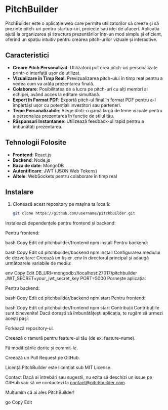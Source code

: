 # PitchBuilder

PitchBuilder este o aplicație web care permite utilizatorilor să creeze și să prezinte pitch-uri pentru startup-uri, proiecte sau idei de afaceri. Aplicația ajută la organizarea și structura prezentărilor într-un mod simplu și eficient, oferind un spațiu intuitiv pentru crearea pitch-urilor vizuale și interactive.

## Caracteristici

- **Creare Pitch Personalizat**: Utilizatorii pot crea pitch-uri personalizate printr-o interfață ușor de utilizat.
- **Vizualizare în Timp Real**: Previzualizarea pitch-ului în timp real pentru a vedea cum va arăta prezentarea finală.
- **Colaborare**: Posibilitatea de a lucra pe pitch-uri cu alți membri ai echipei, având acces la editare simultană.
- **Export în Format PDF**: Exportă pitch-ul final în format PDF pentru a-l împărtăși ușor cu potențiali investitori sau parteneri.
- **Teme Personalizabile**: Alege dintr-o gamă largă de teme vizuale pentru a personaliza prezentarea în funcție de stilul tău.
- **Răspunsuri Instantanee**: Utilizează feedback-ul rapid pentru a îmbunătăți prezentarea.

## Tehnologii Folosite

- **Frontend**: React.js
- **Backend**: Node.js
- **Baza de date**: MongoDB
- **Autentificare**: JWT (JSON Web Tokens)
- **Altele**: WebSockets pentru colaborare în timp real

## Instalare

1. Clonează acest repository pe mașina ta locală:
   ```bash
   git clone https://github.com/username/pitchbuilder.git
Instalează dependențele pentru frontend și backend:

Pentru frontend:

bash
Copy
Edit
cd pitchbuilder/frontend
npm install
Pentru backend:

bash
Copy
Edit
cd pitchbuilder/backend
npm install
Configurarea mediului de dezvoltare:
Creează un fișier .env în directorul principal și adaugă următoarele variabile de mediu:

env
Copy
Edit
DB_URI=mongodb://localhost:27017/pitchbuilder
JWT_SECRET=your_jwt_secret_key
PORT=5000
Pornește aplicația:

Pentru backend:

bash
Copy
Edit
cd pitchbuilder/backend
npm start
Pentru frontend:

bash
Copy
Edit
cd pitchbuilder/frontend
npm start
Contribuții
Contribuțiile sunt binevenite! Dacă dorești să îmbunătățești aplicația, te rugăm să urmezi acești pași:

Forkează repository-ul.

Creează o ramură pentru feature-ul tău (de ex. feature-nume).

Fă modificările dorite și commit-le.

Creează un Pull Request pe GitHub.

Licență
PitchBuilder este licențiat sub MIT License.

Contact
Dacă ai întrebări sau sugestii, nu ezita să deschizi un issue pe GitHub sau să ne contactezi la contact@pitchbuilder.com.

Mulțumim că ai ales PitchBuilder!

go
Copy
Edit
